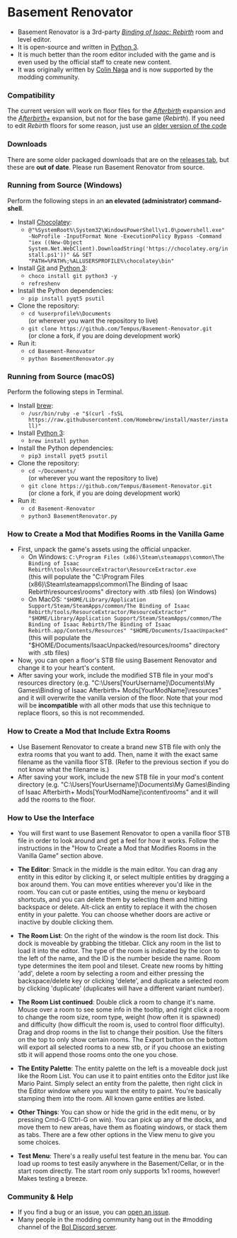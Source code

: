 # Basement Renovator

* Basement Renovator is a 3rd-party *[Binding of Isaac: Rebirth](https://store.steampowered.com/app/250900/The_Binding_of_Isaac_Rebirth/)* room and level editor.
* It is open-source and written in [Python 3](https://www.python.org/).
* It is much better than the room editor included with the game and is even used by the official staff to create new content.
* It was originally written by [Colin Naga](http://www.chronometry.ca/) and is now supported by the modding community.

### Compatibility

The current version will work on floor files for the *[Afterbirth](https://store.steampowered.com/app/401920/The_Binding_of_Isaac_Afterbirth/)* expansion and the *[Afterbirth+](https://store.steampowered.com/app/570660/The_Binding_of_Isaac_Afterbirth/)* expansion, but not for the base game (*Rebirth*). If you need to edit *Rebirth* floors for some reason, just use an [older version of the code](https://github.com/Tempus/Basement-Renovator/tree/a952cd030b0bf677e07a874ea7be901242a6505c)

### Downloads

There are some older packaged downloads that are on the [releases tab](https://github.com/Tempus/Basement-Renovator/releases), but these are **out of date**. Please run Basement Renovator from source.

### Running from Source (Windows)

Perform the following steps in an **an elevated (administrator) command-shell**.

* Install [Chocolatey](https://chocolatey.org/):
  * `@"%SystemRoot%\System32\WindowsPowerShell\v1.0\powershell.exe" -NoProfile -InputFormat None -ExecutionPolicy Bypass -Command "iex ((New-Object System.Net.WebClient).DownloadString('https://chocolatey.org/install.ps1'))" && SET "PATH=%PATH%;%ALLUSERSPROFILE%\chocolatey\bin"`
* Install [Git](https://git-scm.com/) and [Python 3](https://www.python.org/):
  * `choco install git python3 -y`
  * `refreshenv`
* Install the Python dependencies:
  * `pip install pyqt5 psutil`
* Clone the repository:
  * `cd %userprofile%\Documents` <br />
  (or wherever you want the repository to live) 
  * `git clone https://github.com/Tempus/Basement-Renovator.git` <br />
  (or clone a fork, if you are doing development work)
* Run it:
  * `cd Basement-Renovator`
  * `python BasementRenovator.py`

### Running from Source (macOS)

Perform the following steps in Terminal.

* Install [brew](https://brew.sh/):
  * `/usr/bin/ruby -e "$(curl -fsSL https://raw.githubusercontent.com/Homebrew/install/master/install)"`
* Install [Python 3](https://www.python.org/):
  * `brew install python`
* Install the Python dependencies:
  * `pip3 install pyqt5 psutil`
* Clone the repository:
  * `cd ~/Documents/` <br />
  (or wherever you want the repository to live) 
  * `git clone https://github.com/Tempus/Basement-Renovator.git` <br />
  (or clone a fork, if you are doing development work)
* Run it:
  * `cd Basement-Renovator`
  * `python3 BasementRenovator.py`

### How to Create a Mod that Modifies Rooms in the Vanilla Game

* First, unpack the game's assets using the official unpacker.
  * On Windows: `C:\Program Files (x86)\Steam\steamapps\common\The Binding of Isaac Rebirth\tools\ResourceExtractor\ResourceExtractor.exe` <br />
  (this will populate the "C:\Program Files (x86)\Steam\steamapps\common\The Binding of Isaac Rebirth\resources\rooms" directory with .stb files)
  (on Windows)
  * On MacOS: `"$HOME/Library/Application Support/Steam/SteamApps/common/The Binding of Isaac Rebirth/tools/ResourceExtractor/ResourceExtractor" "$HOME/Library/Application Support/Steam/SteamApps/common/The Binding of Isaac Rebirth/The Binding of Isaac Rebirth.app/Contents/Resources" "$HOME/Documents/IsaacUnpacked"` <br />
  (this will populate the "$HOME/Documents/IsaacUnpacked/resources/rooms" directory with .stb files)
* Now, you can open a floor's STB file using Basement Renovator and change it to your heart's content.
* After saving your work, include the modified STB file in your mod's resources directory (e.g. "C:\Users\[YourUsername]\Documents\My Games\Binding of Isaac Afterbirth+ Mods\[YourModName]\resources" and it will overwrite the vanilla version of the floor. Note that your mod will be **incompatible** with all other mods that use this technique to replace floors, so this is not recommended. 

### How to Create a Mod that Include Extra Rooms

* Use Basement Renovator to create a brand new STB file with only the extra rooms that you want to add. Then, name it with the exact same filename as the vanilla floor STB. (Refer to the previous section if you do not know what the filename is.)
* After saving your work, include the new STB file in your mod's content directory (e.g. "C:\Users\[YourUsername]\Documents\My Games\Binding of Isaac Afterbirth+ Mods\[YourModName]\content\rooms" and it will add the rooms to the floor.

### How to Use the Interface

* You will first want to use Basement Renovator to open a vanilla floor STB file in order to look around and get a feel for how it works. Follow the instructions in the "How to Create a Mod that Modifies Rooms in the Vanilla Game" section above.

* **The Editor**: Smack in the middle is the main editor. You can drag any entity in this editor by clicking it, or select multiple entities by dragging a box around them. You can move entities wherever you'd like in the room. You can cut or paste entities, using the menu or keyboard shortcuts, and you can delete them by selecting them and hitting backspace or delete. Alt-click an entity to replace it with the chosen entity in your palette. You can choose whether doors are active or inactive by double clicking them.

* **The Room List**: On the right of the window is the room list dock. This dock is moveable by grabbing the titlebar. Click any room in the list to load it into the editor. The type of the room is indicated by the icon to the left of the name, and the ID is the number beside the name. Room type determines the item pool and tileset. Create new rooms by hitting 'add', delete a room by selecting a room and either pressing the backspace/delete key or clicking 'delete', and duplicate a selected room by clicking 'duplicate' (duplicates will have a different variant number). 

* **The Room List continued**: Double click a room to change it's name. Mouse over a room to see some info in the tooltip, and right click a room to change the room size, room type, weight (how often it is spawned) and difficulty (how difficult the room is, used to control floor difficulty). Drag and drop rooms in the list to change their position. Use the filters on the top to only show certain rooms. The Export button on the bottom will export all selected rooms to a new stb, or if you choose an existing stb it will append those rooms onto the one you chose.

* **The Entity Palette**: The entity palette on the left is a moveable dock just like the Room List. You can use it to paint entities onto the Editor just like Mario Paint. Simply select an entity from the palette, then right click in the Editor window where you want the entity to paint. You're basically stamping them into the room. All known game entities are listed.

* **Other Things**: You can show or hide the grid in the edit menu, or by pressing Cmd-G (Ctrl-G on win). You can pick up any of the docks, and move them to new areas, have them as floating windows, or stack them as tabs. There are a few other options in the View menu to give you some choices.

* **Test Menu**: There's a really useful test feature in the menu bar. You can load up rooms to test easily anywhere in the Basement/Cellar, or in the start room directly. The start room only supports 1x1 rooms, however! Makes testing a breeze.

### Community & Help

* If you find a bug or an issue, you can [open an issue](https://github.com/Tempus/Basement-Renovator/issues).
* Many people in the modding community hang out in the #modding channel of the [BoI Discord server](https://discord.gg/isaac).
